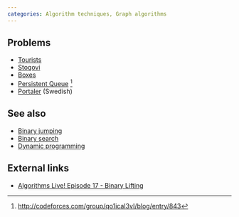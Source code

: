 ```yaml
---
categories: Algorithm techniques, Graph algorithms
---
```


## Problems
- [Tourists](https://open.kattis.com/problems/tourists)
- [Stogovi](https://open.kattis.com/problems/stogovi)
- [Boxes](https://open.kattis.com/problems/boxes)
- [Persistent Queue](http://codeforces.com/gym/100431) [^1]
- [Portaler](https://po.kattis.com/problems/portaler) (Swedish)

## See also
- [Binary jumping]()
- [Binary search]()
- [Dynamic programming]()

## External links
- [Algorithms Live! Episode 17 - Binary Lifting](https://www.youtube.com/watch?v=kOfa6t8WnbI)

[^1]: <http://codeforces.com/group/qo1icaI3vI/blog/entry/843>